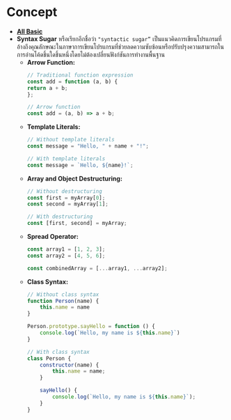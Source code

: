 # Concept
- **[All Basic](./mid-term1/README.md)**      
- **Syntax Sugar**
    หรือเรียกอีกชื่อว่า `"syntactic sugar”` เป็นแนวคิดการเขียนโปรแกรมที่อ้างถึงคุณลักษณะในภาษาการเขียนโปรแกรมที่ช่วยลดความซับซ้อนหรือปรับปรุงความสามารถในการอ่านโค้ดชิ้นใดชิ้นหนึ่งโดยไม่ต้องเปลี่ยนฟังก์ชันการทำงานพื้นฐาน
    - **Arrow Function:**
        ```jsx
        // Traditional function expression
        const add = function (a, b) {
        return a + b;
        };

        // Arrow function
        const add = (a, b) => a + b;
        ```
    - **Template Literals:**
        ```jsx
        // Without template literals
        const message = "Hello, " + name + "!";

        // With template literals
        const message = `Hello, ${name}!`;
        ```
    - **Array and Object Destructuring:**
        ```jsx
        // Without destructuring
        const first = myArray[0];
        const second = myArray[1];

        // With destructuring
        const [first, second] = myArray;
        ```
    - **Spread Operator:**
        ```jsx
        const array1 = [1, 2, 3];
        const array2 = [4, 5, 6];

        const combinedArray = [...array1, ...array2];
        ```
    - **Class Syntax:**
        ```jsx
        // Without class syntax
        function Person(name) {
            this.name = name
        }

        Person.prototype.sayHello = function () {
            console.log(`Hello, my name is ${this.name}`)
        }

        // With class syntax
        class Person {
            constructor(name) {
                this.name = name;
            }

            sayHello() {
                console.log(`Hello, my name is ${this.name}`);
            }
        }
        ```